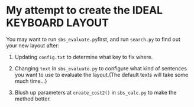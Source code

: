 # My attempt to create the IDEAL KEYBOARD LAYOUT

You may want to run `sbs_evaluate.py`first, and run `search.py` to find out your new layout after:

1. Updating `config.txt` to determine what key to fix where.

2. Changing `text` in `sbs_evaluate.py` to configure what kind of sentences you want to use to evaluate the layout.(The default texts will take some much time...)

3. Blush up parameters at `create_cost2()` in `sbs_calc.py` to make the method better.
